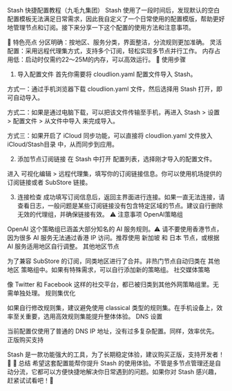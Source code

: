 Stash 快捷配置教程（九毛九集团）
Stash 使用了一段时间后，发现默认的空白配置模板无法满足日常需求，因此我自定义了一个日常使用的配置模版，帮助更好地管理节点和订阅。接下来分享一下这个配置的使用方法和注意事项。

🌟 特色亮点
分区明确：按地区、服务分类，界面整洁，分流规则更加准确。
灵活配置：采用远程代理集方式，支持多个订阅，轻松实现多节点并行工作。
内存占用低：启动时仅需约22～25M的内存，可以高效运行。
🚀 使用步骤
1. 导入配置文件
首先你需要将 cloudlion.yaml 配置文件导入 Stash。

方式一：通过手机浏览器下载 cloudlion.yaml 文件，然后选择用 Stash 打开，即可自动导入。

方式二：如果是通过电脑下载，可以把该文件传输至手机，再进入 Stash > 设置 > 配置文件 > 从文件中导入 来完成导入。

方式三：如果开启了 iCloud 同步功能，可以直接将 cloudlion.yaml 文件放入 iCloud/Stash目录 中，从而同步到应用。

2. 添加节点订阅链接
在 Stash 中打开 配置列表，选择刚才导入的配置文件。

进入 可视化编辑 > 远程代理集，填写你的订阅链接信息。你可以使用机场提供的订阅链接或者 SubStore 链接。

3. 连接检查
成功填写订阅信息后，返回主界面进行连接。如果一直无法连接，请查看日志，一般问题是某些订阅链接没有包含特定区域的节点。建议自行删除无效的代理组，并确保链接有效。
⚠️ 注意事项
OpenAI策略组

OpenAI 这个策略组已涵盖大部分知名的 AI 服务规则。⚠️ 请不要使用香港节点，因为很多 AI 服务无法通过香港 IP 访问。推荐使用 新加坡 和 日本 节点，或根据 AI 服务适用地区自行调整。
其他地区节点

为了兼容 SubStore 的订阅，同类地区进行了合并。非热门节点自动归类在 其他地区 策略组中。如果有特殊需求，可以自行添加新的策略组。
社交媒体策略

像 Twitter 和 Facebook 这样的社交平台，都已被归类到其他外网策略组里。无需单独处理。
规则集优化

如果自行修改规则集，建议避免使用 classical 类型的规则集。在手机设备上，效率至关重要，选用高效规则集能提升整体体验。
DNS 设置

当前配置仅使用了普通的 DNS IP 地址，没有过多复杂配置。同样，效率优先。
正版购买支持

Stash 是一款功能强大的工具，为了长期稳定体验，建议购买正版，支持开发者！💪
📝 总结
希望这套配置能帮你提升 Stash 的使用体验。不管是多节点管理还是自动分流，它都可以方便快捷地解决你日常遇到的问题。如果你对 Stash 感兴趣，赶紧试试看吧！🎉

